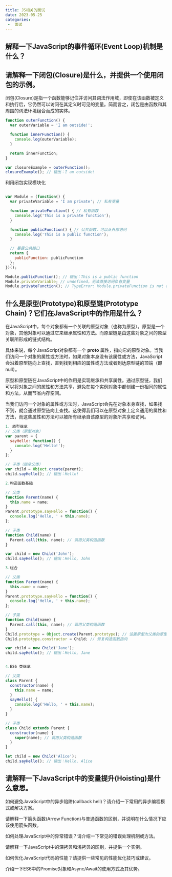 ```yaml
---
title: JS相关的面试
date: 2023-05-25
categories:
 -  面试
---
```


## 解释一下JavaScript的事件循环(Event Loop)机制是什么？

## 请解释一下闭包(Closure)是什么，并提供一个使用闭包的示例。

闭包(Closure)是指一个函数能够记住并访问其词法作用域，即使在该函数被定义和执行后，它仍然可以访问在其定义时可见的变量。简而言之，闭包是由函数和其周围的词法环境组合而成的实体。

```js
function outerFunction() {
  var outerVariable = 'I am outside!';

  function innerFunction() {
    console.log(outerVariable);
  }

  return innerFunction;
}

var closureExample = outerFunction();
closureExample(); // 输出：I am outside!

```

利用闭包实现模块化
```js

var Module = (function() {
  var privateVariable = 'I am private'; // 私有变量

  function privateFunction() { // 私有函数
    console.log('This is a private function');
  }

  function publicFunction() { // 公共函数，可以从外部访问
    console.log('This is a public function');
  }

  // 暴露公共接口
  return {
    publicFunction: publicFunction
  };
})();

Module.publicFunction(); // 输出：This is a public function
Module.privateVariable; // undefined，无法直接访问私有变量
Module.privateFunction(); // TypeError: Module.privateFunction is not a function

```

## 什么是原型(Prototype)和原型链(Prototype Chain)？它们在JavaScript中的作用是什么？

在JavaScript中，每个对象都有一个关联的原型对象（也称为原型）。原型是一个对象，其他对象可以通过它来继承属性和方法。而原型链是由这些对象之间的原型关联所形成的链式结构。

具体来说，每个JavaScript对象都有一个 __proto__ 属性，指向它的原型对象。当我们访问一个对象的属性或方法时，如果对象本身没有该属性或方法，JavaScript会沿着原型链向上查找，直到找到相应的属性或方法或者到达原型链的顶端（即 null）。

原型和原型链在JavaScript中的作用是实现继承和共享属性。通过原型链，我们可以将对象之间的属性和方法共享，避免在每个实例对象中都创建一份相同的属性和方法，从而节省内存空间。

当我们访问一个对象的属性或方法时，JavaScript会先在对象本身查找，如果找不到，就会通过原型链向上查找。这使得我们可以在原型对象上定义通用的属性和方法，而这些属性和方法可以被所有继承自该原型的对象所共享和访问。

```js
1. 原型继承
// 父类（原型对象）
var parent = {
  sayHello: function() {
    console.log('Hello!');
  }
};

// 子类（继承父类）
var child = Object.create(parent);
child.sayHello(); // 输出：Hello!

2.构造函数基础

// 父类
function Parent(name) {
  this.name = name;
}
Parent.prototype.sayHello = function() {
  console.log('Hello, ' + this.name);
};

// 子类
function Child(name) {
  Parent.call(this, name); // 调用父类构造函数
}

var child = new Child('John');
child.sayHello(); // 输出：Hello, John

3.组合

// 父类
function Parent(name) {
  this.name = name;
}
Parent.prototype.sayHello = function() {
  console.log('Hello, ' + this.name);
};

// 子类
function Child(name) {
  Parent.call(this, name); // 调用父类构造函数
}
Child.prototype = Object.create(Parent.prototype); // 设置原型为父类的原型
Child.prototype.constructor = Child; // 修复构造函数指向

var child = new Child('Jane');
child.sayHello(); // 输出：Hello, Jane


4.ES6 类继承

// 父类
class Parent {
  constructor(name) {
    this.name = name;
  }
  sayHello() {
    console.log('Hello, ' + this.name);
  }
}

// 子类
class Child extends Parent {
  constructor(name) {
    super(name); // 调用父类构造函数
  }
}

let child = new Child('Alice');
child.sayHello(); // 输出：Hello, Alice

```

## 请解释一下JavaScript中的变量提升(Hoisting)是什么意思。

如何避免JavaScript中的异步陷阱(callback hell)？请介绍一下常用的异步编程模式或解决方案。

请解释一下箭头函数(Arrow Function)与普通函数的区别，并说明在什么情况下应该使用箭头函数。

如何处理JavaScript中的异常错误？请介绍一下常见的错误处理机制或方法。

请解释一下JavaScript中的深拷贝和浅拷贝的区别，并提供一个实例。

如何优化JavaScript代码的性能？请提供一些常见的性能优化技巧或建议。

介绍一下ES6中的Promise对象和Async/Await的使用方式及其优势。